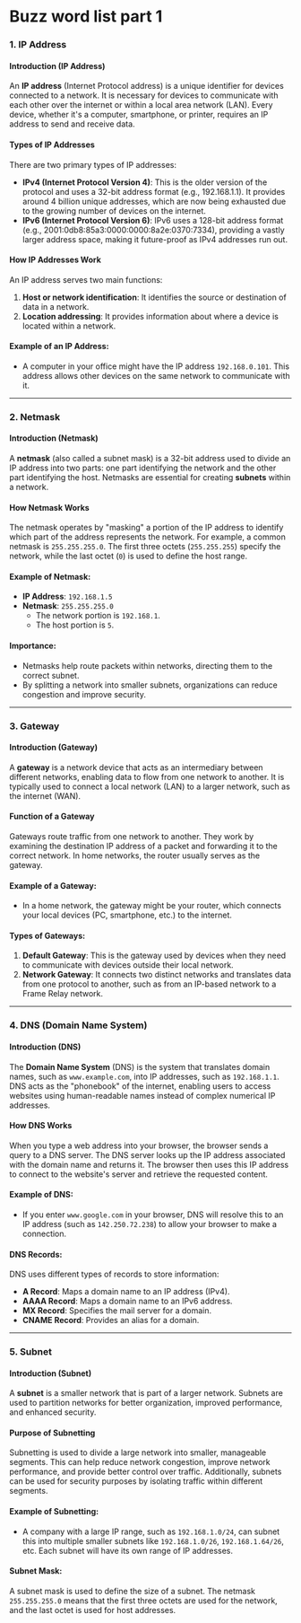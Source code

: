 # Buzz word list part 1

<include from="_ai.md" element-id="disclaimer" />

### 1. **IP Address**

#### Introduction (IP Address)
An **IP address** (Internet Protocol address) is a unique identifier for devices connected to a network. It is necessary for devices to communicate with each other over the internet or within a local area network (LAN). Every device, whether it's a computer, smartphone, or printer, requires an IP address to send and receive data.

#### Types of IP Addresses
There are two primary types of IP addresses:
- **IPv4 (Internet Protocol Version 4)**: This is the older version of the protocol and uses a 32-bit address format (e.g., 192.168.1.1). It provides around 4 billion unique addresses, which are now being exhausted due to the growing number of devices on the internet.
- **IPv6 (Internet Protocol Version 6)**: IPv6 uses a 128-bit address format (e.g., 2001:0db8:85a3:0000:0000:8a2e:0370:7334), providing a vastly larger address space, making it future-proof as IPv4 addresses run out.

#### How IP Addresses Work
An IP address serves two main functions:
1. **Host or network identification**: It identifies the source or destination of data in a network.
2. **Location addressing**: It provides information about where a device is located within a network.

#### Example of an IP Address:
- A computer in your office might have the IP address `192.168.0.101`. This address allows other devices on the same network to communicate with it.

---

### 2. **Netmask**

#### Introduction (Netmask)
A **netmask** (also called a subnet mask) is a 32-bit address used to divide an IP address into two parts: one part identifying the network and the other part identifying the host. Netmasks are essential for creating **subnets** within a network.

#### How Netmask Works
The netmask operates by "masking" a portion of the IP address to identify which part of the address represents the network. For example, a common netmask is `255.255.255.0`. The first three octets (`255.255.255`) specify the network, while the last octet (`0`) is used to define the host range.

#### Example of Netmask:
- **IP Address**: `192.168.1.5`
- **Netmask**: `255.255.255.0`
    - The network portion is `192.168.1`.
    - The host portion is `5`.

#### Importance:
- Netmasks help route packets within networks, directing them to the correct subnet.
- By splitting a network into smaller subnets, organizations can reduce congestion and improve security.

---

### 3. **Gateway**

#### Introduction (Gateway)
A **gateway** is a network device that acts as an intermediary between different networks, enabling data to flow from one network to another. It is typically used to connect a local network (LAN) to a larger network, such as the internet (WAN).

#### Function of a Gateway
Gateways route traffic from one network to another. They work by examining the destination IP address of a packet and forwarding it to the correct network. In home networks, the router usually serves as the gateway.

#### Example of a Gateway:
- In a home network, the gateway might be your router, which connects your local devices (PC, smartphone, etc.) to the internet.

#### Types of Gateways:
1. **Default Gateway**: This is the gateway used by devices when they need to communicate with devices outside their local network.
2. **Network Gateway**: It connects two distinct networks and translates data from one protocol to another, such as from an IP-based network to a Frame Relay network.

---

### 4. **DNS (Domain Name System)**

#### Introduction (DNS)
The **Domain Name System** (DNS) is the system that translates domain names, such as `www.example.com`, into IP addresses, such as `192.168.1.1`. DNS acts as the "phonebook" of the internet, enabling users to access websites using human-readable names instead of complex numerical IP addresses.

#### How DNS Works
When you type a web address into your browser, the browser sends a query to a DNS server. The DNS server looks up the IP address associated with the domain name and returns it. The browser then uses this IP address to connect to the website's server and retrieve the requested content.

#### Example of DNS:
- If you enter `www.google.com` in your browser, DNS will resolve this to an IP address (such as `142.250.72.238`) to allow your browser to make a connection.

#### DNS Records:
DNS uses different types of records to store information:
- **A Record**: Maps a domain name to an IP address (IPv4).
- **AAAA Record**: Maps a domain name to an IPv6 address.
- **MX Record**: Specifies the mail server for a domain.
- **CNAME Record**: Provides an alias for a domain.

---

### 5. **Subnet**

#### Introduction (Subnet)
A **subnet** is a smaller network that is part of a larger network. Subnets are used to partition networks for better organization, improved performance, and enhanced security.

#### Purpose of Subnetting
Subnetting is used to divide a large network into smaller, manageable segments. This can help reduce network congestion, improve network performance, and provide better control over traffic. Additionally, subnets can be used for security purposes by isolating traffic within different segments.

#### Example of Subnetting:
- A company with a large IP range, such as `192.168.1.0/24`, can subnet this into multiple smaller subnets like `192.168.1.0/26`, `192.168.1.64/26`, etc. Each subnet will have its own range of IP addresses.

#### Subnet Mask:
A subnet mask is used to define the size of a subnet. The netmask `255.255.255.0` means that the first three octets are used for the network, and the last octet is used for host addresses.


